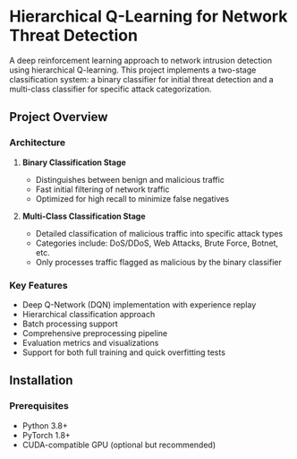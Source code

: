 # Hierarchical Q-Learning for Network Threat Detection

A deep reinforcement learning approach to network intrusion detection using hierarchical Q-learning. This project implements a two-stage classification system: a binary classifier for initial threat detection and a multi-class classifier for specific attack categorization.

## Project Overview

### Architecture

1. **Binary Classification Stage**
   - Distinguishes between benign and malicious traffic
   - Fast initial filtering of network traffic
   - Optimized for high recall to minimize false negatives

2. **Multi-Class Classification Stage**
   - Detailed classification of malicious traffic into specific attack types
   - Categories include: DoS/DDoS, Web Attacks, Brute Force, Botnet, etc.
   - Only processes traffic flagged as malicious by the binary classifier

### Key Features

- Deep Q-Network (DQN) implementation with experience replay
- Hierarchical classification approach
- Batch processing support
- Comprehensive preprocessing pipeline
- Evaluation metrics and visualizations
- Support for both full training and quick overfitting tests

## Installation

### Prerequisites

- Python 3.8+
- PyTorch 1.8+
- CUDA-compatible GPU (optional but recommended)
